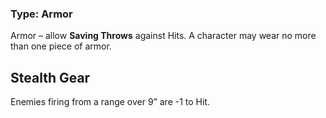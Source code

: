 ### Type: Armor

Armor – allow **Saving Throws** against Hits. A character may wear no more than one piece of armor.
## Stealth Gear

Enemies firing from a range over 9” are -1 to Hit.
